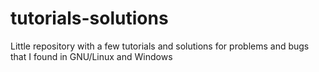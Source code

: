# tutorials-solutions
Little repository with a few tutorials and solutions for problems and bugs that I found in GNU/Linux and Windows
